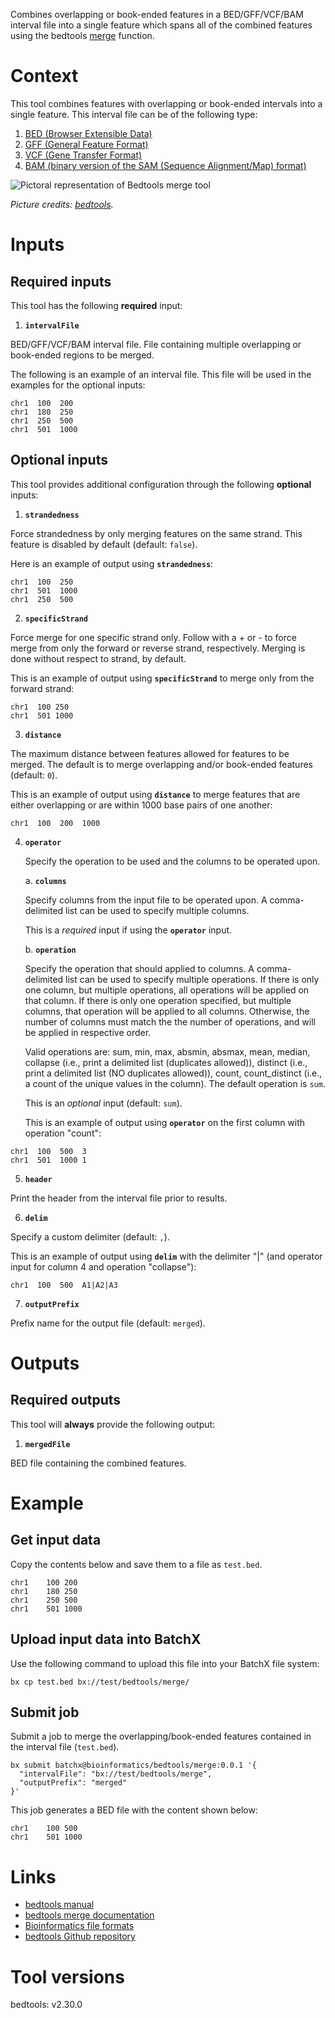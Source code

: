 Combines overlapping or book-ended features in a BED/GFF/VCF/BAM interval file into a single feature which spans all of the combined features using the bedtools [merge](https://bedtools.readthedocs.io/en/latest/content/tools/merge.html) function.

# Context

This tool combines features with overlapping or book-ended intervals into a single feature. This interval file can be of the following type:

1. [BED (Browser Extensible Data)](https://genome.ucsc.edu/FAQ/FAQformat.html#format1)
2. [GFF (General Feature Format)](https://genome.ucsc.edu/FAQ/FAQformat.html#format3)
3. [VCF (Gene Transfer Format) ](https://genome.ucsc.edu/goldenPath/help/vcf.html)
4. [BAM (binary version of the SAM (Sequence Alignment/Map) format)](https://genome.ucsc.edu/goldenPath/help/bam.html)

![Pictoral representation of Bedtools merge tool](picture.png "Pictoral representation of Bedtools merge tool")

*Picture credits: [bedtools](https://bedtools.readthedocs.io/en/latest/content/tools/merge.html).*

# Inputs

## Required inputs

This tool has the following **required** input:

1. **`intervalFile`**
  
  BED/GFF/VCF/BAM interval file. File containing multiple overlapping or book-ended regions to be merged.
  
  The following is an example of an interval file. This file will be used in the examples for the optional inputs:
  
```shell
chr1  100  200
chr1  180  250
chr1  250  500
chr1  501  1000
```

## Optional inputs

This tool provides additional configuration through the following **optional** inputs:

1. **`strandedness`**

  Force strandedness by only merging features on the same strand. This feature is disabled by default (default: `false`).
  
  Here is an example of output using **`strandedness`**: 
  
```shell
chr1  100  250
chr1  501  1000
chr1  250  500
```

2. **`specificStrand`**
  
  Force merge for one specific strand only. Follow with a + or - to force merge from only the forward or reverse strand, respectively. Merging is done without respect to strand, by default.
  
This is an example of output using **`specificStrand`** to merge only from the forward strand: 
  
```shell
chr1  100 250
chr1  501 1000
```

3. **`distance`**

  The maximum distance between features allowed for features to be merged. The default is to merge overlapping and/or book-ended features (default: `0`).
  
  This is an example of output using **`distance`** to merge features that are either overlapping or are within 1000 base pairs of one another: 
  
```shell
chr1  100  200  1000
```

4.  **`operator`**
    
    Specify the operation to be used and the columns to be operated upon. 
    
    a. **`columns`**
      
    Specify columns from the input file to be operated upon. A comma-delimited list can be used to specify multiple columns.
    
    This is a *required* input if using the **`operator`** input.
    
    b. **`operation`**
    
    Specify the operation that should applied to columns. A comma-delimited list can be used to specify multiple operations. If there is only one column,
    but multiple operations, all operations will be applied on that column. If there is only one operation specified, but multiple columns, that operation
    will be applied to all columns. Otherwise, the number of columns must match the the number of operations, and will be applied in respective order.
    
    Valid operations are: sum, min, max, absmin, absmax, mean, median, collapse (i.e., print a delimited list (duplicates allowed)), distinct (i.e., print 
    a delimited list (NO duplicates allowed)), count, count_distinct (i.e., a count of the unique values in the column). The default operation is `sum`.
    
    This is an *optional* input (default: `sum`).
    
    
    This is an example of output using **`operator`** on the first column with operation "count": 
    
```shell
chr1  100  500  3
chr1  501  1000 1
```

5. **`header`**

  Print the header from the interval file prior to results.

6. **`delim`**

  Specify a custom delimiter (default: `,`).
  
  This is an example of output using **`delim`** with the delimiter "|" (and operator input for column 4 and operation "collapse"):
  
```shell
chr1  100  500  A1|A2|A3
```

7. **`outputPrefix`**

  Prefix name for the output file (default: `merged`).

# Outputs

## Required outputs

This tool will **always** provide the following output:

1. **`mergedFile`**

  BED file containing the combined features.

# Example

## Get input data

Copy the contents below and save them to a file as `test.bed`.

```shell
chr1	100	200
chr1	180	250
chr1	250	500
chr1	501	1000
```

## Upload input data into BatchX

Use the following command to upload this file into your BatchX file system:

```shell
bx cp test.bed bx://test/bedtools/merge/
```

## Submit job

Submit a job to merge the overlapping/book-ended features contained in the interval file (`test.bed`).

```shell
bx submit batchx@bioinformatics/bedtools/merge:0.0.1 '{
  "intervalFile": "bx://test/bedtools/merge",
  "outputPrefix": "merged"
}'
```

This job generates a BED file with the content shown below:

```shell
chr1	100	500
chr1	501	1000
```

# Links

* [bedtools manual](https://bedtools.readthedocs.io/en/latest/index.html)
* [bedtools merge documentation](https://bedtools.readthedocs.io/en/latest/content/tools/merge.html)
* [Bioinformatics file formats](https://genome.ucsc.edu/FAQ/FAQformat.html)
* [bedtools Github repository](https://github.com/arq5x/bedtools2)

# Tool versions
bedtools: v2.30.0
